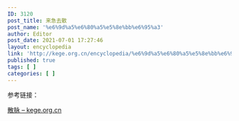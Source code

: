 ```yaml
---
ID: 3120
post_title: 来急去散
post_name: '%e6%9d%a5%e6%80%a5%e5%8e%bb%e6%95%a3'
author: Editor
post_date: 2021-07-01 17:27:46
layout: encyclopedia
link: 'http://kege.org.cn/encyclopedia/%e6%9d%a5%e6%80%a5%e5%8e%bb%e6%95%a3'
published: true
tags: [ ]
categories: [ ]
---
```

参考链接：

<a href="http://kege.org.cn/encyclopedia/%e6%95%a3%e8%84%89">散脉 – kege.org.cn</a>